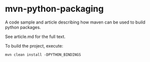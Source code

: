 mvn-python-packaging
====================

A code sample and article describing how maven can be used to build python packages.

See article.md for the full text.

To build the project, execute:

    mvn clean install -DPYTHON_BINDINGS

